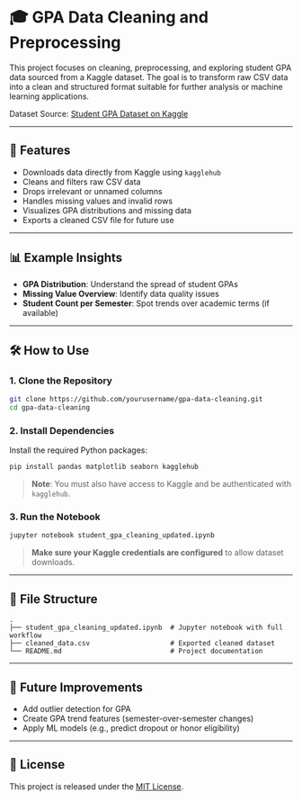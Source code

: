 # 🎓 GPA Data Cleaning and Preprocessing

This project focuses on cleaning, preprocessing, and exploring student GPA data sourced from a Kaggle dataset. The goal is to transform raw CSV data into a clean and structured format suitable for further analysis or machine learning applications.

Dataset Source: [Student GPA Dataset on Kaggle](https://www.kaggle.com/datasets/mohammadalazawi/student-gpa)

---

## 📌 Features

- Downloads data directly from Kaggle using `kagglehub`
- Cleans and filters raw CSV data
- Drops irrelevant or unnamed columns
- Handles missing values and invalid rows
- Visualizes GPA distributions and missing data
- Exports a cleaned CSV file for future use

---

## 📊 Example Insights

- **GPA Distribution**: Understand the spread of student GPAs
- **Missing Value Overview**: Identify data quality issues
- **Student Count per Semester**: Spot trends over academic terms (if available)

---

## 🛠 How to Use

### 1. Clone the Repository

```bash
git clone https://github.com/yourusername/gpa-data-cleaning.git
cd gpa-data-cleaning
```

### 2. Install Dependencies

Install the required Python packages:

```bash
pip install pandas matplotlib seaborn kagglehub
```

> **Note**: You must also have access to Kaggle and be authenticated with `kagglehub`.

### 3. Run the Notebook

```bash
jupyter notebook student_gpa_cleaning_updated.ipynb
```

> **Make sure your Kaggle credentials are configured** to allow dataset downloads.

---

## 📂 File Structure

```
.
├── student_gpa_cleaning_updated.ipynb  # Jupyter notebook with full workflow
├── cleaned_data.csv                    # Exported cleaned dataset
└── README.md                           # Project documentation
```

---

## 🔮 Future Improvements

- Add outlier detection for GPA
- Create GPA trend features (semester-over-semester changes)
- Apply ML models (e.g., predict dropout or honor eligibility)

---

## 📄 License

This project is released under the [MIT License](LICENSE).
